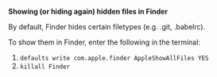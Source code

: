 **Showing (or hiding again) hidden files in Finder**

By default, Finder hides certain filetypes (e.g. .git, .babelrc).

To show them in Finder, enter the following in the terminal:

1. `defaults write com.apple.finder AppleShowAllFiles YES`
2. `killall Finder`

